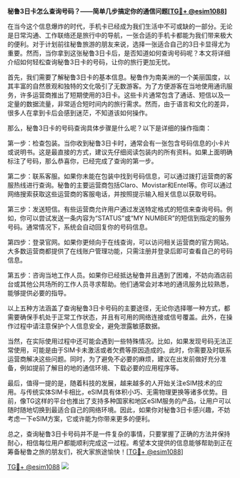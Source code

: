 **秘鲁3日卡怎么查询号码？——简单几步搞定你的通信问题[[TG💪+ @esim1088](https://t.me/s/esim1088)]**

在当今这个信息爆炸的时代，手机卡已经成为我们生活中不可或缺的一部分。无论是日常沟通、工作联络还是旅行中的导航，一张合适的手机卡都能为我们带来极大的便利。对于计划前往秘鲁旅游的朋友来说，选择一张适合自己的3日卡显得尤为重要。然而，当你拿到这张秘鲁3日卡后，是否知道如何查询号码呢？本文将详细介绍如何轻松查询秘鲁3日卡的号码，让你的旅行更加无忧。

首先，我们需要了解秘鲁3日卡的基本信息。秘鲁作为南美洲的一个美丽国度，以其丰富的自然景观和独特的文化吸引了无数游客。为了方便游客在当地使用通讯服务，许多运营商推出了短期使用的3日卡。这些卡片通常包含了通话、短信以及一定量的数据流量，非常适合短时间内的旅行需求。然而，由于语言和文化的差异，很多人在拿到卡后会感到迷茫，不知道该如何操作。

那么，秘鲁3日卡的号码查询具体步骤是什么呢？以下是详细的操作指南：

第一步：检查包装。当你收到秘鲁3日卡时，通常会有一张包含号码信息的小卡片或说明书。这是最直接的方式，建议先仔细阅读包装内的所有资料。如果上面明确标注了号码，那么恭喜你，已经完成了查询的第一步。

第二步：联系客服。如果你未能在包装中找到号码信息，可以通过拨打运营商的客服热线进行查询。秘鲁的主要运营商包括Claro、Movistar和Entel等。你可以通过网络搜索获取这些运营商的客服电话，并按照提示输入相关信息以获取号码。

第三步：发送短信。有些运营商允许用户通过发送特定格式的短信来查询号码。例如，你可以尝试发送一条内容为“STATUS”或“MY NUMBER”的短信到指定的服务号码。通常情况下，系统会自动回复你的号码信息。

第四步：登录官网。如果你更倾向于在线查询，可以访问相关运营商的官方网站。大多数运营商都提供了在线账户管理功能，只需注册并登录后即可查看自己的号码信息。

第五步：咨询当地工作人员。如果你已经抵达秘鲁并且遇到了困难，不妨向酒店前台或其他公共场所的工作人员寻求帮助。他们通常会对本地的通讯服务比较熟悉，能够提供必要的指导。

以上五种方法涵盖了查询秘鲁3日卡号码的主要途径，无论你选择哪一种方式，都需要确保手机处于正常工作状态，并且有可用的网络连接或信号覆盖。此外，在操作过程中请注意保护个人信息安全，避免泄露敏感数据。

当然，在实际使用过程中还可能会遇到一些特殊情况。比如，如果发现号码无法正常使用，可能是由于SIM卡未激活或者欠费等原因造成的。此时，你需要及时联系运营商解决这些问题。同时，为了避免不必要的麻烦，建议在出发前做好充分准备，例如提前了解目的地的通信环境、下载必要的应用程序等。

最后，值得一提的是，随着科技的发展，越来越多的人开始关注eSIM技术的应用。与传统实体SIM卡相比，eSIM具有体积小巧、无需物理更换等诸多优势。目前，像TG这样的平台也推出了支持多种国家和地区eSIM服务的产品，让用户可以随时随地切换到最适合自己的网络环境。因此，如果你对秘鲁3日卡感兴趣，不妨考虑一下eSIM方案，它或许能为你带来更多的便利。

总之，查询秘鲁3日卡号码并不是一件复杂的事情，只要掌握了正确的方法并保持耐心，相信每位用户都能顺利完成这一过程。希望本文提供的信息能够帮助到正在筹备秘鲁之旅的朋友们，祝大家旅途愉快！[[TG💪+ @esim1088](https://t.me/s/esim1088)]

[TG💪+ @esim1088](https://t.me/s/esim1088) ![](https://i.postimg.cc/4NQfJmqS/Snipaste-2025-05-13-00-14-12.png)